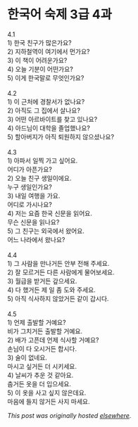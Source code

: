 # 한국어 숙제 3급 4과

<p>4.1<br>1) 한국 친구가 많은가요?<br>2) 지하철역이 여기에서 먼가요?<br>3) 이 책이 어려운가요?<br>4) 오늘 기분이 어떤가요?<br>5) 이게 한국말로 무엇인가요?<br><br>4.2<br>1) 이 근처에 경찰서가 없나요?<br>2) 아직도 그 집에서 살나요?<br>3) 어떤 아르바이트를 찾고 있나요?<br>4) 아드님이 대학을 졸업했나요?<br>5) 할아버지가 아직 퇴원하지 않으셨나요?<br><br>4.3<br>1) 아파서 일찍 가고 싶어요.<br>어디가 아픈가요?<br>2) 오늘 친구 생일이에요.<br>누구 생일인가요?<br>3) 내일 여행을 가요.<br>어디로 가시나요?<br>4) 저는 요즘 한국 신문을 읽어요.<br>무슨 신문을 읽나요?<br>5) 그 친구는 외국에서 왔어요.<br>어느 나라에서 왔나요?<br><br>4.4<br>1) 그 사람을 만나거든 안부 전해 주세요.<br>2) 잘 모르거든 다른 사람에게 물어보세요.<br>3) 월급을 받거든 갚으세요.<br>4) 다 했거든 제 일 좀 도와 주세요.<br>5) 아직 식사하지 않았거든 같이 갑시다.<br><br>4.5<br>1) 언제 출발할 거예요?<br>비가 그치거든 출발할 거예요.<br>2) 배가 고픈데 언제 식사할 거예요?<br>손님이 다 오시거든 합시다.<br>3) 술이 없네요.<br>마시고 싶거든 더 시키세요.<br>4) 날씨가 추운 것 같아요.<br>춥거든 옷을 더 입으세요.<br>5) 이 옷을 사고 싶지 않은데요.<br>마음에 들지 않거든 사지 마세요.</p>


*This post was originally hosted [elsewhere](http://planspace.blogspot.com/2009/04/3-4.html).*
